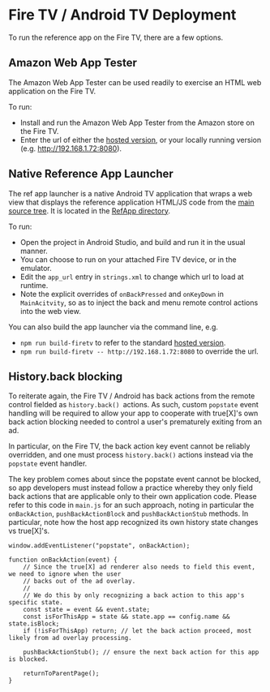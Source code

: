 # Fire TV / Android TV Deployment

To run the reference app on the Fire TV, there are a few options.

## Amazon Web App Tester

The Amazon Web App Tester can be used readily to exercise an HTML web application on the Fire TV.

To run:
* Install and run the Amazon Web App Tester from the Amazon store on the Fire TV.
* Enter the url of either the [hosted version](https://ctv.truex.com/web/ref-app-google-IMA/master/index.html), or your locally running version (e.g. http://192.168.1.72:8080).

## Native Reference App Launcher

The ref app launcher is a native Android TV application that wraps a web view that displays the reference application HTML/JS code from the [main source tree](../../src). It is located in the [RefApp directory](./RefApp).

To run: 
* Open the project in Android Studio, and build and run it in the usual manner.
* You can choose to run on your attached Fire TV device, or in the emulator.
* Edit the `app_url` entry in `strings.xml` to change which url to load at runtime.
* Note the explicit overrides of `onBackPressed` and `onKeyDown` in `MainAcitvity`, so as to inject the back and menu remote control actions into the web view.

You can also build the app launcher via the command line, e.g.
* `npm run build-firetv` to refer to the standard [hosted version](https://ctv.truex.com/web/ref-app-google-IMA/master/index.html).
* `npm run build-firetv -- http://192.168.1.72:8080` to override the url.

## History.back blocking

To reiterate again, the Fire TV / Android has back actions from the remote control fielded as `history.back() `actions. As such, custom `popstate` event handling will be required to allow your app to cooperate with true[X]'s own back action blocking needed to control a user's prematurely exiting from an ad.

In particular, on the Fire TV, the back action key event cannot be reliably overridden, and one must process `history.back()` actions instead via the `popstate` event handler.

The key problem comes about since the popstate event cannot be blocked, so app developers must instead follow a practice whereby they only field back actions that are applicable only to their own application code. Please refer to this code in `main.js` for an such approach, noting in particular the `onBackAction`, `pushBackActionBlock` and `pushBackActionStub` methods. In particular, note how the host app recognized its own history state changes vs true[X]'s.
 ```
 window.addEventListener("popstate", onBackAction);

 function onBackAction(event) {
     // Since the true[X] ad renderer also needs to field this event, we need to ignore when the user
     // backs out of the ad overlay.
     //
     // We do this by only recognizing a back action to this app's specific state.
     const state = event && event.state;
     const isForThisApp = state && state.app == config.name && state.isBlock;
     if (!isForThisApp) return; // let the back action proceed, most likely from ad overlay processing.

     pushBackActionStub(); // ensure the next back action for this app is blocked.

     returnToParentPage();
 }
 ```